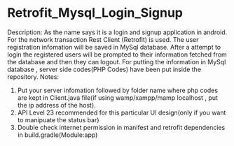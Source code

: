 # Retrofit_Mysql_Login_Signup
Description:
As the name says it is a login and signup application in android. For the network transaction Rest Client (Retrofit) is used. 
The user registration infomation will be saved in MySql database. After a attempt to login the registered users will be prompted to their information fetched from the database and then they can logout.
For putting the information in MySql database , server side codes(PHP Codes) have been put inside the repository.
Notes:
1. Put your server infomation followed by folder name where php codes are kept in Client.java file(if using wamp/xampp/mamp localhost , put the ip address of the host). 
2. API Level 23 recommended for this particular UI design(only if you want to manipuate the status bar)
3. Double check internet permission in manifest and retrofit dependencies in build.gradle(Module:app)
 
